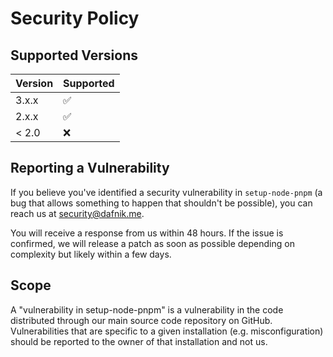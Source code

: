 # Security Policy

## Supported Versions

<!-- prettier-ignore-start -->
| Version | Supported          |
|---------|--------------------|
| 3.x.x   | :white_check_mark: |
| 2.x.x   | :white_check_mark: |
| < 2.0   | :x:                |
<!-- prettier-ignore-end -->

## Reporting a Vulnerability

If you believe you've identified a security vulnerability in `setup-node-pnpm` (a bug that allows something to happen that shouldn't be possible), you can reach us at <security@dafnik.me>.

You will receive a response from us within 48 hours. If the issue is confirmed, we will release a patch as soon as possible depending on complexity but likely within a few days.

## Scope

A "vulnerability in setup-node-pnpm" is a vulnerability in the code distributed through our main source code repository on GitHub. Vulnerabilities that are specific to a given installation (e.g. misconfiguration) should be reported to the owner of that installation and not us.
